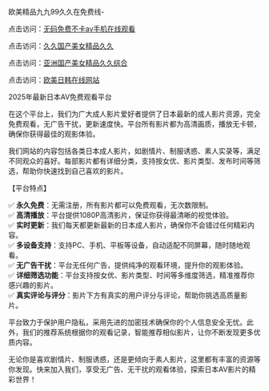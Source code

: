 欧美精品九九99久久在免费线-

点击访问：<a href="https://heiliaoxqkkct.pages.dev/">无码免费不卡av手机在线观看</a>

点击访问：<a href="https://heiliaoe8ajia.pages.dev/">久久国产美女精品久久</a>

点击访问：<a href="https://heiliaowzu4ur.pages.dev/">亚洲国产美女精品久久综合</a>

点击访问：<a href="https://heiliaoll4qsx.pages.dev/">欧美日韩在线网站</a>

2025年最新日本AV免费观看平台

在这个平台上，我们为广大成人影片爱好者提供了日本最新的成人影片资源，完全免费观看，无广告干扰，更新速度快。平台所有影片都为高清画质，播放无卡顿，确保你获得最佳的观影体验。

我们网站的内容包括各类日本成人影片，如剧情片、制服诱惑、素人实录等，满足不同观众的喜好。每部影片都有详细分类，支持按女优、影片类型、发布时间等筛选，帮助你快速找到自己喜欢的影片。

【平台特点】

✅ **永久免费**：无需注册，所有影片都可以免费观看，无次数限制。  
✅ **高清播放**：平台提供1080P高清影片，保证你获得最清晰的视觉体验。  
✅ **实时更新**：我们每天都更新最新的日本成人影片，确保你不会错过任何精彩内容。  
✅ **多设备支持**：支持PC、手机、平板等设备，自动适配不同屏幕，随时随地观看。  
✅ **无广告干扰**：平台无任何广告，提供纯净的观看环境，提升你的观影体验。  
✅ **详细筛选功能**：平台支持按女优、影片类型、时间等多维度筛选，精准推荐你感兴趣的影片。  
✅ **真实评论与评分**：影片下方有真实的用户评分与评论，帮助你挑选高质量影片。

平台致力于保护用户隐私，采用先进的加密技术确保你的个人信息安全无忧。此外，我们的推荐系统根据你的观看记录，智能推荐相似影片，让你不断发现更多优质内容。

无论你是喜欢剧情片、制服诱惑，还是更倾向于素人影片，这里都有丰富的资源等你发现。快来加入我们，享受无广告、无干扰的观看体验，探索日本AV影片的精彩世界！

<span style="display:none;">[Canonical link](https://github.com/bts89463/av7981)</span>
